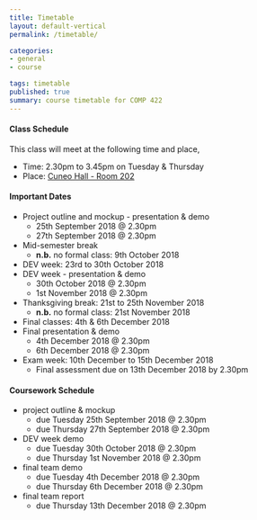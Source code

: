 ```yaml
---
title: Timetable
layout: default-vertical
permalink: /timetable/

categories:
- general
- course

tags: timetable
published: true
summary: course timetable for COMP 422
---
```


#### Class Schedule

This class will meet at the following time and place,

* Time: 2.30pm to 3.45pm on Tuesday & Thursday
* Place: [Cuneo Hall - Room 202](http://www.luc.edu/media/lucedu/lsc.pdf)

#### Important Dates

* Project outline and mockup - presentation & demo
  * 25th September 2018 @ 2.30pm
  * 27th September 2018 @ 2.30pm
* Mid-semester break
	* **n.b.** no formal class: 9th October 2018
* DEV week: 23rd to 30th October 2018
* DEV week - presentation & demo
	* 30th October 2018 @ 2.30pm
	* 1st November 2018 @ 2.30pm
* Thanksgiving break: 21st to 25th November 2018
  * **n.b.** no formal class: 21st November 2018
* Final classes: 4th & 6th December 2018
* Final presentation & demo
	* 4th December 2018 @ 2.30pm
	* 6th December 2018 @ 2.30pm
* Exam week: 10th December to 15th December 2018
	* Final assessment due on 13th December 2018 by 2.30pm

#### Coursework Schedule

* project outline & mockup
	* due Tuesday 25th September 2018 @ 2.30pm
	* due Thursday 27th September 2018 @ 2.30pm
* DEV week demo
  * due Tuesday 30th October 2018 @ 2.30pm
  * due Thursday 1st November 2018 @ 2.30pm
* final team demo
  * due Tuesday 4th December 2018 @ 2.30pm
  * due Thursday 6th December 2018 @ 2.30pm
* final team report
  * due Thursday 13th December 2018 @ 2.30pm
